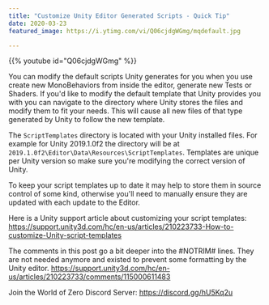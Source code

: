 ```yaml
---
title: "Customize Unity Editor Generated Scripts - Quick Tip"
date: 2020-03-23
featured_image: https://i.ytimg.com/vi/Q06cjdgWGmg/mqdefault.jpg

---
```


{{% youtube id="Q06cjdgWGmg" %}}

You can modify the default scripts Unity generates for you when you use create new MonoBehaviors from inside the editor, generate new Tests or Shaders. If you'd like to modify the default template that Unity provides you with you can navigate to the directory where Unity stores the files and modify them to fit your needs. This will cause all new files of that type generated by Unity to follow the new template.

The `ScriptTemplates` directory is located with your Unity installed files. For example for Unity 2019.1.0f2 the directory will be at `2019.1.0f2\Editor\Data\Resources\ScriptTemplates`. Templates are unique per Unity version so make sure you're modifying the correct version of Unity.

To keep your script templates up to date it may help to store them in source control of some kind, otherwise you'll need to manually ensure they are updated with each update to the Editor.

Here is a Unity support article about customizing your script templates: https://support.unity3d.com/hc/en-us/articles/210223733-How-to-customize-Unity-script-templates

The comments in this post go a bit deeper into the #NOTRIM# lines. They are not needed anymore and existed to prevent some formatting by the Unity editor. https://support.unity3d.com/hc/en-us/articles/210223733/comments/115000611483

Join the World of Zero Discord Server: https://discord.gg/hU5Kq2u